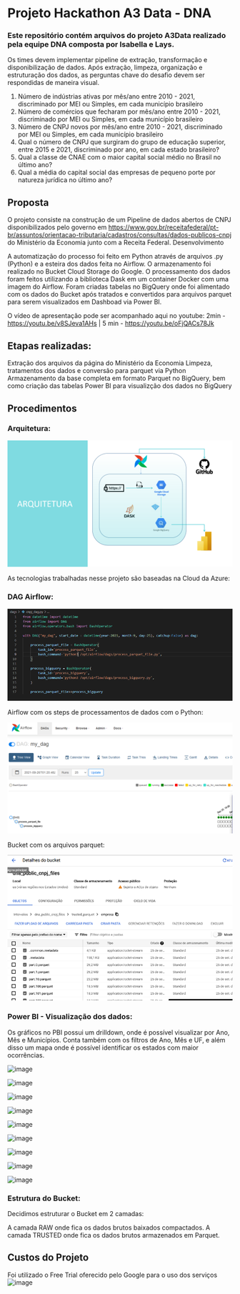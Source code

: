 # Projeto Hackathon A3 Data - DNA

### Este repositório contém arquivos do projeto A3Data realizado pela equipe DNA composta por Isabella e Lays.

Os times devem implementar pipeline de extração, transformação e disponibilização de dados. Após extração, limpeza, organização e estruturação dos dados, as perguntas chave do desafio devem ser respondidas de maneira visual.

1. Número de indústrias ativas por mês/ano entre 2010 - 2021, discriminado por MEI 
ou Simples, em cada município brasileiro
2. Número de comércios que fecharam por mês/ano entre 2010 - 2021, discriminado 
por MEI ou Simples, em cada município brasileiro
3. Número de CNPJ novos por mês/ano entre 2010 - 2021, discriminado por MEI ou 
Simples, em cada município brasileiro
4. Qual o número de CNPJ que surgiram do grupo de educação superior, entre 2015 
e 2021, discriminado por ano, em cada estado brasileiro?
5. Qual a classe de CNAE com o maior capital social médio no Brasil no último ano?
6. Qual a média do capital social das empresas de pequeno porte por natureza 
jurídica no último ano?

## Proposta

O projeto consiste na construção de um Pipeline de dados abertos de CNPJ disponibilizados pelo governo em https://www.gov.br/receitafederal/pt-br/assuntos/orientacao-tributaria/cadastros/consultas/dados-publicos-cnpj do Ministério da Economia junto com a Receita Federal.
Desenvolvimento

A automatização do processo foi feito em Python através de arquivos .py (Python) e a esteira dos dados feita no Airflow. O armazenamento foi realizado no Bucket Cloud Storage do Google. O processamento dos dados foram feitos utilizando a biblioteca Dask em um container Docker com uma imagem do Airflow. Foram criadas tabelas no BigQuery onde foi alimentado com os dados do Bucket após tratados e convertidos para arquivos parquet para serem visualizados em Dashboad via Power BI.

O vídeo de apresentação pode ser acompanhado aqui no youtube: 2min - https://youtu.be/v8SJeva1AHs | 5 min - https://youtu.be/oFjQACs78Jk

## Etapas realizadas:

Extração dos arquivos da página do Ministério da Economia
Limpeza, tratamentos dos dados e conversão para parquet via Python
Armazenamento da base completa em formato Parquet no BigQuery, bem como criação das tabelas
Power BI para visualizção dos dados no BigQuery

## Procedimentos

### Arquitetura:


![](images/MicrosoftTeams-image.png)

As tecnologias trabalhadas nesse projeto são baseadas na Cloud da Azure:

### DAG Airflow:

![](images/dag.PNG)


Airflow com os steps de processamentos de dados com o Python:

![](images/airflow.PNG)

Bucket com os arquivos parquet:

![](images/dados-salvos-formato-parquet.PNG)


### Power BI - Visualização dos dados:
Os gráficos no PBI possui um drilldown, onde é possível visualizar por Ano, Mês e Municípios.
Conta também com os filtros de Ano, Mês e UF, e além disso um mapa onde é possível identificar os estados com maior ocorrências.

![image](https://user-images.githubusercontent.com/35038689/134792038-f09de045-d064-4964-95d7-3861b96da3b5.png)

![image](https://user-images.githubusercontent.com/35038689/134792056-bafcd6a6-ff83-4280-aaf2-e9cdf4efd119.png)

![image](https://user-images.githubusercontent.com/35038689/134810431-2e0e7075-875f-4e93-93f6-de351e01a6e1.png)

![image](https://user-images.githubusercontent.com/35038689/134810953-4dc94b1c-aeed-4572-b32c-703eaa3c5dd7.png)

![image](https://user-images.githubusercontent.com/35038689/134810862-6ae4c999-7ae3-4403-87df-026c14ea9c9d.png)

![image](https://user-images.githubusercontent.com/35038689/134810877-a209078f-bfc3-49ee-b9f7-2278c1c43702.png)

![image](https://user-images.githubusercontent.com/35038689/134811029-136712eb-d2c2-4bbc-b3ea-60f91e2c91b8.png)

![image](https://user-images.githubusercontent.com/35038689/134792305-f762ae7f-f13a-41c1-a97a-4cf8e10580fb.png)

![image](https://user-images.githubusercontent.com/35038689/134792318-a9eadabd-de71-47c5-a050-5abf09d3ed40.png)
    

### Estrutura do Bucket:

Decidimos estruturar o Bucket em 2 camadas:

A camada RAW onde fica os dados brutos baixados compactados.
A camada TRUSTED onde fica os dados brutos armazenados em Parquet.

## Custos do Projeto
Foi utilizado o Free Trial oferecido pelo Google para o uso dos serviços
![image](https://user-images.githubusercontent.com/35038689/134792466-bac80a07-e194-4bcd-898c-4d30311276e0.png)

